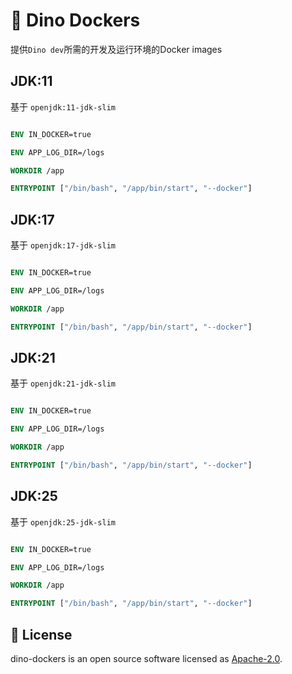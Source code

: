 <!--
 Copyright 2023 dinosdev.cn.
 SPDX-License-Identifier: Apache-2.0
-->

# 🦖 Dino Dockers
提供`Dino dev`所需的开发及运行环境的Docker images

## JDK:11
基于 `openjdk:11-jdk-slim`

```dockerfile

ENV IN_DOCKER=true

ENV APP_LOG_DIR=/logs

WORKDIR /app

ENTRYPOINT ["/bin/bash", "/app/bin/start", "--docker"]
```

## JDK:17
基于 `openjdk:17-jdk-slim`

```dockerfile

ENV IN_DOCKER=true

ENV APP_LOG_DIR=/logs

WORKDIR /app

ENTRYPOINT ["/bin/bash", "/app/bin/start", "--docker"]
```

## JDK:21
基于 `openjdk:21-jdk-slim`

```dockerfile

ENV IN_DOCKER=true

ENV APP_LOG_DIR=/logs

WORKDIR /app

ENTRYPOINT ["/bin/bash", "/app/bin/start", "--docker"]
```

## JDK:25
基于 `openjdk:25-jdk-slim`

```dockerfile

ENV IN_DOCKER=true

ENV APP_LOG_DIR=/logs

WORKDIR /app

ENTRYPOINT ["/bin/bash", "/app/bin/start", "--docker"]
```

## 📄 License

dino-dockers is an open source software licensed as [Apache-2.0](./LICENSE).
